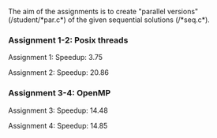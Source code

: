 
The aim of the assignments is to create "parallel versions" (/student/\*par.c\*) of the given sequential solutions (/\*seq.c\*).

### Assignment 1-2: Posix threads

Assignment 1: Speedup: 3.75

Assignment 2: Speedup: 20.86

### Assignment 3-4: OpenMP

Assignment 3: Speedup: 14.48

Assignment 4: Speedup: 14.85
